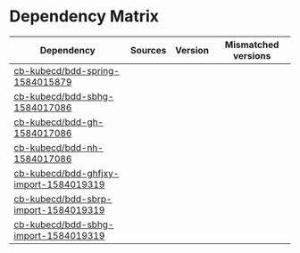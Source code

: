 # Dependency Matrix

Dependency | Sources | Version | Mismatched versions
---------- | ------- | ------- | -------------------
[cb-kubecd/bdd-spring-1584015879](https://github.com/cb-kubecd/bdd-spring-1584015879.git) |  | []() | 
[cb-kubecd/bdd-sbhg-1584017086](https://github.com/cb-kubecd/bdd-sbhg-1584017086.git) |  | []() | 
[cb-kubecd/bdd-gh-1584017086](https://github.com/cb-kubecd/bdd-gh-1584017086.git) |  | []() | 
[cb-kubecd/bdd-nh-1584017086](https://github.com/cb-kubecd/bdd-nh-1584017086.git) |  | []() | 
[cb-kubecd/bdd-ghfjxy-import-1584019319](https://github.com/cb-kubecd/bdd-ghfjxy-import-1584019319.git) |  | []() | 
[cb-kubecd/bdd-sbrp-import-1584019319](https://github.com/cb-kubecd/bdd-sbrp-import-1584019319.git) |  | []() | 
[cb-kubecd/bdd-sbhg-import-1584019319](https://github.com/cb-kubecd/bdd-sbhg-import-1584019319.git) |  | []() | 
